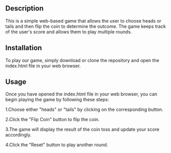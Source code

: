 ## Description

This is a simple web-based game that allows the user to choose heads or tails and then flip the  coin to determine the outcome. The game keeps track of the user's score and allows them to play multiple rounds.

## Installation

To play our game, simply download or clone the repository and open the index.html file in your web browser.

## Usage

Once you have opened the index.html file in your web browser, you can begin playing the game by following these steps:

1.Choose either "heads" or "tails" by clicking on the corresponding button.

2.Click the "Flip Coin" button to flip the coin.

3.The game will display the result of the coin toss and update your score accordingly.

4.Click the "Reset" button to play another round.
